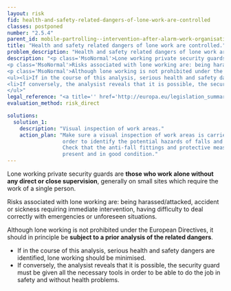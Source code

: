 ```yaml
---
layout: risk
fid: health-and-safety-related-dangers-of-lone-work-are-controlled
classes: postponed
number: "2.5.4"
parent_id: mobile-partrolling--intervention-after-alarm-work-organisation
title: "Health and safety related dangers of lone work are controlled."
problem_description: "Health and safety related dangers of lone work are not controlled."
description: "<p class='MsoNormal'>Lone working private security guards are <strong>those who work alone without any direct or close supervision</strong>, generally on small sites which require the work of a single person.</p>&#13;
<p class='MsoNormal'>Risks associated with lone working are: being harassed/attacked, accident or sickness requiring immediate intervention, having difficulty to deal correctly with emergencies or unforeseen situations.</p>&#13;
<p class='MsoNormal'>Although lone working is not prohibited under the European Directives, it should in principle be <strong>subject to a prior analysis of the related dangers</strong>.</p>&#13;
<ul><li>If in the course of this analysis, serious health and safety dangers are identified, lone working should be minimised.</li>&#13;
<li>If conversely, the analysist reveals that it is possible, the security guard must be given all the necessary tools in order to be able to do the job in safety and without health problems.</li>&#13;
</ul>"
legal_reference: "<a title='' href='http://europa.eu/legislation_summaries/employment_and_social_policy/health_hygiene_safety_at_work/c11113_en.htm' rel='nofollow' target='_blank'>89/391/CEE Implementing measures to improve the health and safety of workers (framework directive)</a>"
evaluation_method: risk_direct

solutions:
  solution_1:
    description: "Visual inspection of work areas."
    action_plan: "Make sure a visual inspection of work areas is carried out in
                  order to identify the potential hazards of falls and slips.
                  Check that the anti-fall fittings and protective measures are
                  present and in good condition."
---
```

Lone working private security guards are **those who work alone without any
direct or close supervision**, generally on small sites which require the work
of a single person.

Risks associated with lone working are: being harassed/attacked, accident or
sickness requiring immediate intervention, having difficulty to deal correctly
with emergencies or unforeseen situations.

Although lone working is not prohibited under the European Directives, it
should in principle be **subject to a prior analysis of the related dangers**.

  * If in the course of this analysis, serious health and safety dangers are identified, lone working should be minimised.
  * If conversely, the analysist reveals that it is possible, the security guard must be given all the necessary tools in order to be able to do the job in safety and without health problems.


